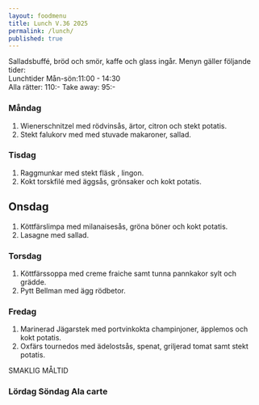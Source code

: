 ```yaml
---
layout: foodmenu
title: Lunch V.36 2025
permalink: /lunch/
published: true
---
```

Salladsbuffé, bröd och smör, kaffe och glass ingår.
Menyn gäller följande tider:  
Lunchtider  Mån-sön:11:00 - 14:30  
Alla rätter: 110:- Take away: 95:-
                                
### Måndag

1. Wienerschnitzel med rödvinsås, ärtor, citron och stekt potatis.
2. Stekt falukorv med med stuvade makaroner, sallad.

### Tisdag

1. Raggmunkar med stekt fläsk , lingon.
2. Kokt torskfilé med äggsås, grönsaker och kokt potatis.

## Onsdag
1. Köttfärslimpa med milanaisesås, gröna böner och kokt potatis. 
2. Lasagne med sallad. 

### Torsdag

1. Köttfärssoppa med creme fraiche samt tunna pannkakor sylt och grädde. 
2. Pytt Bellman med ägg rödbetor.

### Fredag  

1. Marinerad Jägarstek med portvinkokta champinjoner, äpplemos och kokt potatis.
2. Oxfärs tournedos med ädelostsås, spenat, griljerad tomat samt stekt potatis.

SMAKLIG MÅLTID  

### Lördag Söndag Ala carte





    
       
    

   
    
   
     

